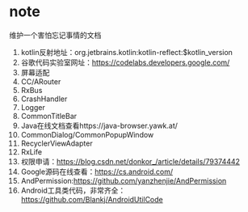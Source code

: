 # note
维护一个害怕忘记事情的文档

1. kotlin反射地址：org.jetbrains.kotlin:kotlin-reflect:$kotlin_version
2. 谷歌代码实验室网址：https://codelabs.developers.google.com/
3. 屏幕适配
4. CC/ARouter
5. RxBus
6. CrashHandler
7. Logger
8. CommonTitleBar
9. Java在线文档查看https://java-browser.yawk.at/
10. CommonDialog/CommonPopupWindow
11. RecyclerViewAdapter
12. RxLife
13. 权限申请：https://blog.csdn.net/donkor_/article/details/79374442
14. Google源码在线查看：https://cs.android.com/
15. AndPermission:https://github.com/yanzhenjie/AndPermission
16. Android工具类代码，非常齐全：https://github.com/Blankj/AndroidUtilCode
